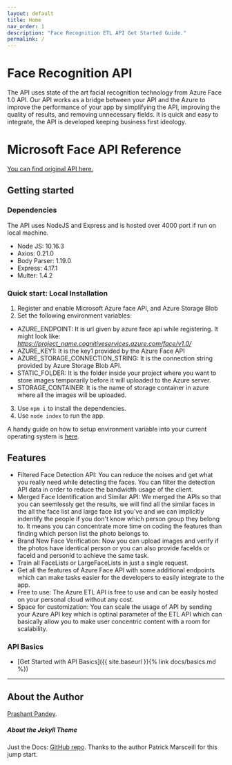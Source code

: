 ```yaml
---
layout: default
title: Home
nav_order: 1
description: "Face Recognition ETL API Get Started Guide."
permalink: /
---
```


# Face Recognition API
The API uses state of the art facial recognition technology from Azure Face 1.0 API. Our API works as a bridge between your API and the Azure to improve the performance of your app by simplifying the API, improving the quality of results, and removing unnecessary fields. It is quick and easy to integrate, the API is developed keeping business first ideology.

# Microsoft Face API Reference
[You can find original API here.](https://azure.microsoft.com/en-us/services/cognitive-services/face/)

## Getting started

### Dependencies
The API uses NodeJS and Express and is hosted over 4000 port if run on local machine.
- Node JS: 10.16.3
- Axios: 0.21.0
- Body Parser: 1.19.0
- Express: 4.17.1
- Multer: 1.4.2

### Quick start: Local Installation

1. Register and enable Microsoft Azure face API, and Azure Storage Blob
2. Set the following environment variables:
  - AZURE_ENDPOINT: It is url given by azure face api while registering. It might look like: <em>https://project_name.cognitiveservices.azure.com/face/v1.0/</em>
  - AZURE_KEY1: It is the key1 provided by the Azure Face API
  - AZURE_STORAGE_CONNECTION_STRING: It is the connection string provided by Azure Storage Blob API.
  - STATIC_FOLDER: It is the folder inside your project where you want to store images temporarily before it will uploaded to the Azure server.
  - STORAGE_CONTAINER: It is the name of storage container in azure where all the images will be uploaded.
3. Use <code>npm i</code> to install the dependencies.
4. Use <code>node index</code> to run the app.

A handy guide on how to setup environment variable into your current operating system is [here](https://www.poftut.com/how-to-set-environment-variables-for-linux-windows-bsd-and-macosx/).

## Features
- Filtered Face Detection API: You can reduce the noises and get what you really need while detecting the faces. You can filter the detection API data in order to reduce the bandwidth usage of the client. 
- Merged Face Identification and Similar API: We merged the APIs so that you can seemlessly get the results, we will find all the similar faces in the all the face list and large face list you've and we can implicitly indentify the people if you don't know which person group they belong to. It means you can concentrate more time on coding the features than finding which person list the photo belongs to. 
- Brand New Face Verification: Now you can upload images and verify if the photos have identical person or you can also provide faceIds or faceId and personId to achieve the same task.
- Train all FaceLists or LargeFaceLists in just a single request. 
- Get all the features of Azure Face API with some additional endpoints which can make tasks easier for the developers to easily integrate to the app.
- Free to use: The Azure ETL API is free to use and can be easily hosted on your personal cloud without any cost. 
- Space for customization: You can scale the usage of API by sending your Azure API key which is optinal parameter of the ETL API which can basically allow you to make user concentric content with a room for scalability.

### API Basics

- [Get Started with API Basics]({{ site.baseurl }}{% link docs/basics.md %})

---

## About the Author

[Prashant Pandey](https://prashant-pandey.github.io).

##### About the Jekyll Theme

Just the Docs: [GitHub repo](https://github.com/pmarsceill/just-the-docs).
Thanks to the author Patrick Marsceill for this jump start.